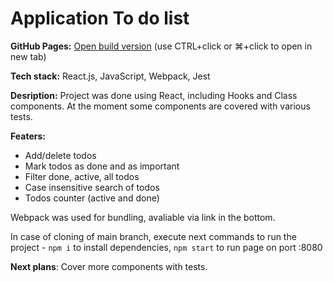# Application To do list

**GitHub Pages:** [Open build version](https://iluxmas.github.io/To-do-app/) (use CTRL+click or ⌘+click to open in new tab)

**Tech stack:** React.js, JavaScript, Webpack, Jest 

**Desription:** Project was done using React, including Hooks and Class components. At the moment some components are covered with various tests.

**Featers:**

- Add/delete todos
- Mark todos as done and as important
- Filter done, active, all todos
- Case insensitive search of todos
- Todos counter (active and done)

Webpack was used for bundling, avaliable via link in the bottom.

In case of cloning of main branch, execute next commands to run the project - `npm i` to install dependencies, `npm start` to run page on port :8080

**Next plans**: Cover more components with tests.
